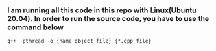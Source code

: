 ### I am running all this code in this repo with Linux(Ubuntu 20.04). In order to run the source code, you have to use the command below

``g++ -pthread -o {name_object_file} {*.cpp file}``
